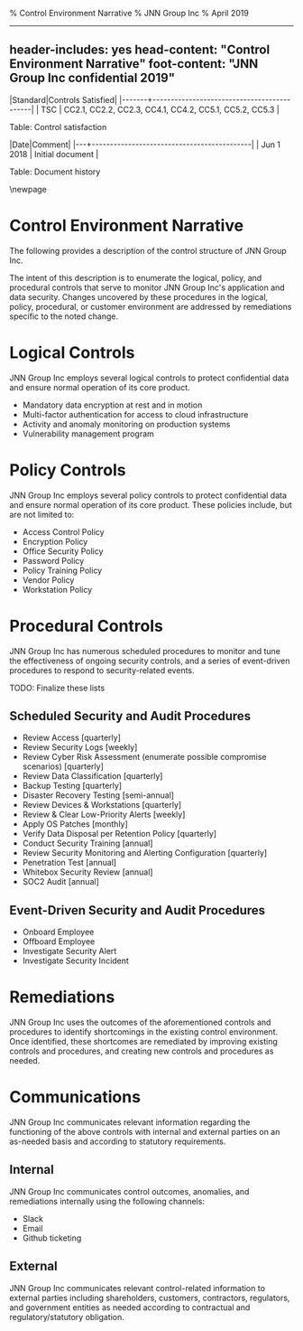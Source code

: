 % Control Environment Narrative
% JNN Group Inc
% April 2019

---
header-includes: yes
head-content: "Control Environment Narrative"
foot-content: "JNN Group Inc confidential 2019"
---

|Standard|Controls Satisfied|
|-------+--------------------------------------------|
| TSC | CC2.1, CC2.2, CC2.3, CC4.1, CC4.2, CC5.1, CC5.2, CC5.3 |

Table: Control satisfaction


|Date|Comment|
|---+--------------------------------------------|
| Jun 1 2018 | Initial document |

Table: Document history


\newpage


# Control Environment Narrative

The following provides a description of the control structure of JNN Group Inc.

The intent of this description is to enumerate the logical, policy, and procedural controls that serve to monitor JNN Group Inc's application and data security. Changes uncovered by these procedures in the logical, policy, procedural, or customer environment are addressed by remediations specific to the noted change.

# Logical Controls

JNN Group Inc employs several logical controls to protect confidential data and ensure normal operation of its core product.

- Mandatory data encryption at rest and in motion
- Multi-factor authentication for access to cloud infrastructure
- Activity and anomaly monitoring on production systems
- Vulnerability management program

# Policy Controls

JNN Group Inc employs several policy controls to protect confidential data and ensure normal operation of its core product. These policies include, but are not limited to:

- Access Control Policy
- Encryption Policy
- Office Security Policy
- Password Policy
- Policy Training Policy
- Vendor Policy
- Workstation Policy

# Procedural Controls

JNN Group Inc has numerous scheduled procedures to monitor and tune the effectiveness of ongoing security controls, and a series of event-driven procedures to respond to security-related events.

TODO: Finalize these lists

## Scheduled Security and Audit Procedures

- Review Access [quarterly]
- Review Security Logs [weekly]
- Review Cyber Risk Assessment (enumerate possible compromise scenarios) [quarterly]
- Review Data Classification [quarterly]
- Backup Testing [quarterly]
- Disaster Recovery Testing [semi-annual]
- Review Devices & Workstations [quarterly]
- Review & Clear Low-Priority Alerts [weekly]
- Apply OS Patches [monthly]
- Verify Data Disposal per Retention Policy [quarterly]
- Conduct Security Training [annual]
- Review Security Monitoring and Alerting Configuration [quarterly]
- Penetration Test [annual]
- Whitebox Security Review [annual]
- SOC2 Audit [annual]

## Event-Driven Security and Audit Procedures

- Onboard Employee
- Offboard Employee
- Investigate Security Alert
- Investigate Security Incident

# Remediations

JNN Group Inc uses the outcomes of the aforementioned controls and procedures to identify shortcomings in the existing control environment. Once identified, these shortcomes are remediated by improving existing controls and procedures, and creating new controls and procedures as needed.

# Communications

JNN Group Inc communicates relevant information regarding the functioning of the above controls with internal and external parties on an as-needed basis and according to statutory requirements.

## Internal

JNN Group Inc communicates control outcomes, anomalies, and remediations internally using the following channels:

- Slack
- Email
- Github ticketing

## External

JNN Group Inc communicates relevant control-related information to external parties including shareholders, customers, contractors, regulators, and government entities as needed according to contractual and regulatory/statutory obligation.

